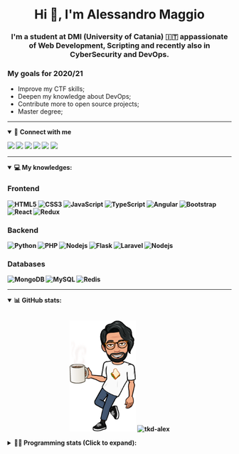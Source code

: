 <h1 align="center">Hi 👋, I'm Alessandro Maggio</h1>
<h3 align="center">I'm a student at DMI (University of Catania) 🇮🇹 appassionate of Web Development, Scripting and recently also in CyberSecurity and DevOps.</h3>

### My goals for 2020/21
- Improve my CTF skills;
- Deepen my knowledge about DevOps;
- Contribute more to open source projects;
- Master degree;

____

<details open>
<summary>🤝 <b>Connect with me<b></summary>

<p align = "center">

[<img src="https://img.shields.io/badge/twitter-1DA1F2.svg?&style=for-the-badge&logo=twitter&logoColor=white" />](https://twitter.com/TkdAxel)
[<img src ="https://img.shields.io/badge/portfolio-web-%23.svg?&style=for-the-badge&logo=&logoColor=white%22">](https://alessandromaggio.it/)
[<img src ="https://img.shields.io/badge/Telegram-1ca0f1.svg?&style=for-the-badge&logo=Telegram&logoColor=white%22&link=https://t.me/TkdAlex">](https://t.me/TkdAlex/)
[<img src="https://img.shields.io/badge/gmail-c14438.svg?&style=for-the-badge&logo=Gmail&logoColor=white&link=mailto:alex.tkd.alex@gmail.com"/>](mailto:alex.tkd.alex@gmail.com)
[<img src="https://img.shields.io/badge/linkedin-0077B5.svg?&style=for-the-badge&logo=linkedin&logoColor=white" />](https://www.linkedin.com/in/aalessandromaggio/)
[<img src = "https://img.shields.io/badge/instagram-E4405F.svg?&style=for-the-badge&logo=instagram&logoColor=white">](https://www.instagram.com/tkd_alex/)
<!--- [![Visits Badge](https://badges.pufler.dev/visits/tkd-alex/tkd-alex?style=for-the-badge&color=blue)](https://github.com/tkd-alex/tkd-alex) -->

</p>

</details>

---

<details open>
<summary>💻 <b>My knowledges</b>: </summary>

### Frontend
![HTML5](https://img.shields.io/badge/-HTML5-E34F26.svg?style=for-the-badge&logo=html5&logoColor=ffffff)
![CSS3](https://img.shields.io/badge/-CSS3-1572B6.svg?style=for-the-badge&logo=css3)
![JavaScript](https://img.shields.io/badge/-JavaScript-282C34?style=for-the-badge&logo=javascript)
![TypeScript](https://img.shields.io/badge/-TypeScript-007ACC?style=for-the-badge&logo=typescript)
![Angular](https://img.shields.io/badge/-Angular-DD0031?style=for-the-badge&logo=angular)
![Bootstrap](https://img.shields.io/badge/-Bootstrap-563D7C.svg?style=for-the-badge&logo=bootstrap)
![React](https://img.shields.io/badge/-React-282C34.svg?style=for-the-badge&logo=react&logoColor=ffffff)
![Redux](https://img.shields.io/badge/-Redux-764ABC.svg?style=for-the-badge&logo=redux)

### Backend
![Python](https://img.shields.io/badge/-Python-3776AB.svg?style=for-the-badge&logo=Python&logoColor=ffffff)
![PHP](https://img.shields.io/badge/-PHP-777BB4.svg?style=for-the-badge&logo=PHP&logoColor=ffffff)
![Nodejs](https://img.shields.io/badge/-Bash-4EAA25.svg?style=for-the-badge&logo=gnu-bash&logoColor=ffffff)
![Flask](https://img.shields.io/badge/-Flask-282C34.svg?style=for-the-badge&logo=flask)
![Laravel](https://img.shields.io/badge/-Laravel-FF2D20.svg?style=for-the-badge&logo=laravel&logoColor=ffffff)
![Nodejs](https://img.shields.io/badge/-Nodejs-339933.svg?style=for-the-badge&logo=Node.js&logoColor=ffffff)

### Databases
![MongoDB](https://img.shields.io/badge/-MongoDB-47A248?style=for-the-badge&logo=mongodb&logoColor=ffffff)
![MySQL](https://img.shields.io/badge/-MySQL-4479A1?style=for-the-badge&logo=mysql&logoColor=ffffff)
![Redis](https://img.shields.io/badge/-Redis-DC382D?style=for-the-badge&logo=Redis&logoColor=ffffff)

</details>

---

<details open>
 <summary>📊 <b>GitHub stats</b>: </summary>

<br>

<p align = "center">
    <img src="https://raw.githubusercontent.com/Tkd-Alex/tkd-alex/master/images/321517cd-ff68-41a7-b0d1-e765680568a7-8b6448d9-c944-4146-b633-adbdd25cb471-v1.png" height="250" />
    <img src="https://github-readme-stats.vercel.app/api?username=tkd-alex&show_icons=true&count_private=true&hide_border=true&line_height=25" alt="tkd-alex">
</p>

</design>

<details>
 <summary>👨‍💻 <b>Programming stats (Click to expand)</b>: </summary>
 
<!--START_SECTION:waka-->
**I'm an Early 🐤** 

```text
🌞 Morning    401 commits    █████░░░░░░░░░░░░░░░░░░░░   21.03% 
🌆 Daytime    777 commits    ██████████░░░░░░░░░░░░░░░   40.74% 
🌃 Evening    677 commits    █████████░░░░░░░░░░░░░░░░   35.5% 
🌙 Night      52 commits     ░░░░░░░░░░░░░░░░░░░░░░░░░   2.73%

```
📅 **I'm Most Productive on Wednesday** 

```text
Monday       329 commits    ████░░░░░░░░░░░░░░░░░░░░░   17.25% 
Tuesday      305 commits    ████░░░░░░░░░░░░░░░░░░░░░   15.99% 
Wednesday    351 commits    ████░░░░░░░░░░░░░░░░░░░░░   18.41% 
Thursday     315 commits    ████░░░░░░░░░░░░░░░░░░░░░   16.52% 
Friday       232 commits    ███░░░░░░░░░░░░░░░░░░░░░░   12.17% 
Saturday     197 commits    ██░░░░░░░░░░░░░░░░░░░░░░░   10.33% 
Sunday       178 commits    ██░░░░░░░░░░░░░░░░░░░░░░░   9.33%

```


📊 **This Week I Spent My Time On** 

```text
⌚︎ Time Zone: Europe/Rome

💬 Programming Languages: 
Python                   31 hrs 32 mins      ██████████████████████░░░   88.31% 
Other                    1 hr 10 mins        ░░░░░░░░░░░░░░░░░░░░░░░░░   3.27% 
JSON                     44 mins             ░░░░░░░░░░░░░░░░░░░░░░░░░   2.08% 
Markdown                 39 mins             ░░░░░░░░░░░░░░░░░░░░░░░░░   1.86% 
TeX                      32 mins             ░░░░░░░░░░░░░░░░░░░░░░░░░   1.53%

🔥 Editors: 
VS Code                  31 hrs 21 mins      ██████████████████████░░░   87.79% 
Sublime Text             4 hrs 21 mins       ███░░░░░░░░░░░░░░░░░░░░░░   12.21%

🐱‍💻 Projects: 
Twitch-Channel-Points-Min21 hrs 43 mins      ███████████████░░░░░░░░░░   60.8% 
giveaway-manager         6 hrs 27 mins       ████░░░░░░░░░░░░░░░░░░░░░   18.08% 
Unknown Project          4 hrs 16 mins       ███░░░░░░░░░░░░░░░░░░░░░░   11.98% 
Twitch-Channel-Points-Min3 hrs 6 mins        ██░░░░░░░░░░░░░░░░░░░░░░░   8.69% 
growgiveaway.com         5 mins              ░░░░░░░░░░░░░░░░░░░░░░░░░   0.28%

💻 Operating System: 
Linux                    35 hrs 43 mins      █████████████████████████   100.0%

```

**I Mostly Code in Python** 

```text
Python                   29 repos            ██████████░░░░░░░░░░░░░░░   41.43% 
JavaScript               11 repos            ████░░░░░░░░░░░░░░░░░░░░░   15.71% 
PHP                      5 repos             █░░░░░░░░░░░░░░░░░░░░░░░░   7.14% 
CSS                      5 repos             █░░░░░░░░░░░░░░░░░░░░░░░░   7.14% 
HTML                     5 repos             █░░░░░░░░░░░░░░░░░░░░░░░░   7.14%

```



<!--END_SECTION:waka-->

</details>
